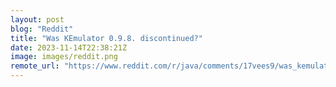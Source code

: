 ```yaml
---
layout: post
blog: "Reddit"
title: "Was KEmulator 0.9.8. discontinued?"
date: 2023-11-14T22:38:21Z
image: images/reddit.png
remote_url: "https://www.reddit.com/r/java/comments/17vees9/was_kemulator_098_discontinued/"
---
```

